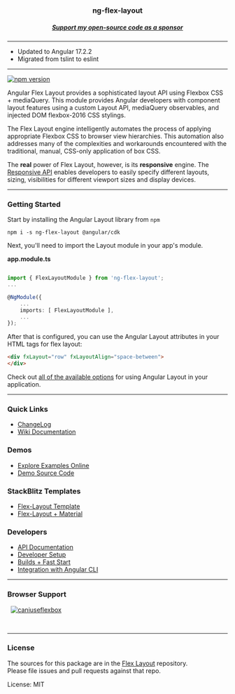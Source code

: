 <h3 align="center">
ng-flex-layout
</h3>
<h5 align="center">
 <a href="https://github.com/sponsors/alessiobianchini" target="_blank">
  Support my open-source code as a sponsor
 </a>
</h5>

*** 

  - Updated to Angular 17.2.2
  - Migrated from tslint to eslint
***


[![npm version](https://d25lcipzij17d.cloudfront.net/badge.svg?id=js&r=r&ts=1683906897&type=6e&v=17.2.2-beta.1&x2=0)](https://www.npmjs.com/package/ng-flex-layout)

Angular Flex Layout provides a sophisticated layout API using Flexbox CSS + mediaQuery.
This module provides Angular developers with component layout features using a
custom Layout API, mediaQuery observables, and injected DOM flexbox-2016 CSS stylings.

The Flex Layout engine intelligently automates the process of applying appropriate
Flexbox CSS to browser view hierarchies. This automation also addresses many of the
complexities and workarounds encountered with the traditional, manual, CSS-only application of box CSS.

The **real** power of Flex Layout, however, is its **responsive** engine. The
[Responsive API](https://github.com/alessiobianchini/flex-layout/wiki/Responsive-API) enables developers to easily specify
different layouts, sizing, visibilities for different viewport sizes and display devices.

---
### Getting Started

Start by installing the Angular Layout library from `npm`

`npm i -s ng-flex-layout @angular/cdk`

Next, you'll need to import the Layout module in your app's module.

**app.module.ts**

```ts

import { FlexLayoutModule } from 'ng-flex-layout';
...

@NgModule({
    ...
    imports: [ FlexLayoutModule ],
    ...
});
```

After that is configured, you can use the Angular Layout attributes in your HTML tags for flex layout:
```html
<div fxLayout="row" fxLayoutAlign="space-between">
</div>
```

Check out [all of the available options](https://github.com/alessiobianchini/flex-layout/wiki/Declarative-API-Overview) for using Angular Layout in your application.

---

### Quick Links

*  [ChangeLog](https://github.com/alessiobianchini/flex-layout/blob/master/CHANGELOG.md)
*  [Wiki Documentation](https://github.com/alessiobianchini/flex-layout/wiki)

### Demos

*  [Explore Examples Online](https://tburleson-layouts-demos.firebaseapp.com/)
*  [Demo Source Code](https://github.com/alessiobianchini/flex-layout/blob/master/src/apps/demo-app/src/app/app.module.ts)

### StackBlitz Templates

  *  [Flex-Layout Template](https://stackblitz.com/edit/flex-layout-seed)
  *  [Flex-Layout + Material](https://stackblitz.com/edit/flex-layout-material-seed)

### Developers

*  [API Documentation](https://github.com/alessiobianchini/flex-layout/wiki/API-Documentation)
*  [Developer Setup](https://github.com/alessiobianchini/flex-layout/wiki/Developer-Setup)
*  [Builds + Fast Start](https://github.com/alessiobianchini/flex-layout/wiki/Fast-Starts)
*  [Integration with Angular CLI](https://github.com/alessiobianchini/flex-layout/wiki/Using-Angular-CLI)


----

### Browser Support
&nbsp;
<a href="https://caniuse.com/?search=ng-flex-layout" target="_blank">
![caniuseflexbox](https://github.com/alessiobianchini/ng-flex-layout/assets/33493281/a699c7a9-cf8f-4bb0-967e-ef2b65a64d9f.png)
</a>

<br/>

---

### License

The sources for this package are in the [Flex Layout](https://github.com/alessiobianchini/flex-layout) repository. <br/>
Please file issues and pull requests against that repo.

License: MIT
